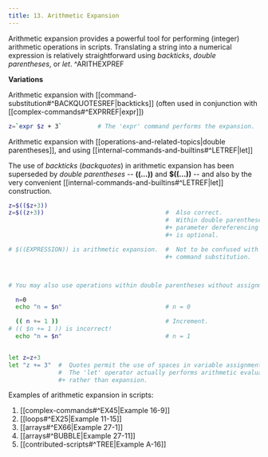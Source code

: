 ```yaml
---
title: 13. Arithmetic Expansion
---
```


Arithmetic expansion provides a powerful tool for performing (integer) arithmetic operations in scripts. Translating a string into a numerical expression is relatively straightforward using _backticks_, _double parentheses_, or _let_. ^ARITHEXPREF

**Variations**

Arithmetic expansion with [[command-substitution#^BACKQUOTESREF|backticks]] (often used in conjunction with [[complex-commands#^EXPRREF|expr]])

```bash
z=`expr $z + 3`          # The 'expr' command performs the expansion.
```

Arithmetic expansion with [[operations-and-related-topics|double parentheses]], and using [[internal-commands-and-builtins#^LETREF|let]]

The use of _backticks_ (_backquotes_) in arithmetic expansion has been superseded by _double parentheses_ -- **((...))** and **$((...))** -- and also by the very convenient [[internal-commands-and-builtins#^LETREF|let]] construction.

```bash
z=$(($z+3))
z=$((z+3))                                  #  Also correct.
                                            #  Within double parentheses,
                                            #+ parameter dereferencing
                                            #+ is optional.

# $((EXPRESSION)) is arithmetic expansion.  #  Not to be confused with
                                            #+ command substitution.



# You may also use operations within double parentheses without assignment.

  n=0
  echo "n = $n"                             # n = 0

  (( n += 1 ))                              # Increment.
# (( $n += 1 )) is incorrect!
  echo "n = $n"                             # n = 1


let z=z+3
let "z += 3"  #  Quotes permit the use of spaces in variable assignment.
              #  The 'let' operator actually performs arithmetic evaluation,
              #+ rather than expansion.
```

Examples of arithmetic expansion in scripts:

1. [[complex-commands#^EX45|Example 16-9]]
2. [[loops#^EX25|Example 11-15]]
3. [[arrays#^EX66|Example 27-1]]
4. [[arrays#^BUBBLE|Example 27-11]]
5. [[contributed-scripts#^TREE|Example A-16]]
